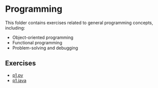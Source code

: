 # Programming

This folder contains exercises related to general programming concepts, including:

* Object-oriented programming
* Functional programming
* Problem-solving and debugging

## Exercises

* [p1.py](p1.py)
* [p1.java](OOPs\p1.java)

